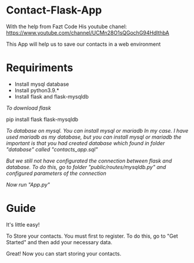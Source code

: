# Contact-Flask-App

With the help from Fazt Code
His youtube chanel: https://www.youtube.com/channel/UCMn28O1sQGochG94HdlthbA 

 This App will help us to save our contacts in a web environment

# Requiriments
- Install mysql database
- Install python3.9.*
- Install flask and flask-mysqldb

*To download flask*

pip install flask flask-mysqldb

*To database on mysql. You can install mysql or mariadb*
*In my case. I have used mariadb as my database, but you can* 
*install mysql or mariadb*
*the important is that you had created database which found in folder*
*"database" called "contacts_app.sql"*

*But we still not have configurated the connection between flask and*
*database. To do this, go to folder "public/routes/mysqldb.py" and*
*configured parameters of the connection*

*Now run "App.py"*

# Guide

It's little easy!

To Store your contacts. You must first to register.
To do this, go to "Get Started" and then add your necessary data.

Great! Now you can start storing your contacts.






